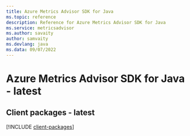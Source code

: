 ```yaml
---
title: Azure Metrics Advisor SDK for Java
ms.topic: reference
description: Reference for Azure Metrics Advisor SDK for Java
ms.service: metricsadvisor
ms.author: savaity
author: samvaity
ms.devlang: java
ms.data: 09/07/2022
---
```

# Azure Metrics Advisor SDK for Java - latest

## Client packages - latest
[!INCLUDE [client-packages](metrics-advisor-client-index.md)]
